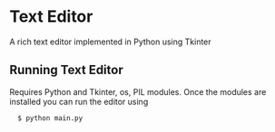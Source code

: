 # Text Editor
A rich text editor implemented in Python using Tkinter

## Running Text Editor
Requires Python and Tkinter, os, PIL modules. Once the modules are installed you can run the editor using
```
  $ python main.py
```
